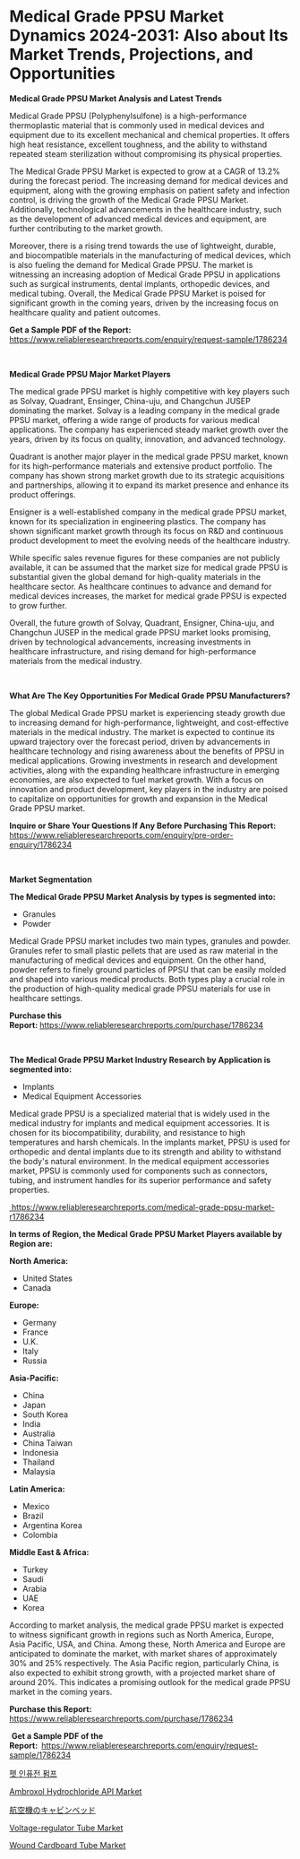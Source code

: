 <p><h1>Medical Grade PPSU Market Dynamics 2024-2031: Also about Its Market Trends, Projections, and Opportunities</h1></p><p><strong>Medical Grade PPSU Market Analysis and Latest Trends</strong></p>
<p><p>Medical Grade PPSU (Polyphenylsulfone) is a high-performance thermoplastic material that is commonly used in medical devices and equipment due to its excellent mechanical and chemical properties. It offers high heat resistance, excellent toughness, and the ability to withstand repeated steam sterilization without compromising its physical properties.</p><p>The Medical Grade PPSU Market is expected to grow at a CAGR of 13.2% during the forecast period. The increasing demand for medical devices and equipment, along with the growing emphasis on patient safety and infection control, is driving the growth of the Medical Grade PPSU Market. Additionally, technological advancements in the healthcare industry, such as the development of advanced medical devices and equipment, are further contributing to the market growth.</p><p>Moreover, there is a rising trend towards the use of lightweight, durable, and biocompatible materials in the manufacturing of medical devices, which is also fueling the demand for Medical Grade PPSU. The market is witnessing an increasing adoption of Medical Grade PPSU in applications such as surgical instruments, dental implants, orthopedic devices, and medical tubing. Overall, the Medical Grade PPSU Market is poised for significant growth in the coming years, driven by the increasing focus on healthcare quality and patient outcomes.</p></p>
<p><strong>Get a Sample PDF of the Report:&nbsp;</strong> <a href="https://www.reliableresearchreports.com/enquiry/request-sample/1786234">https://www.reliableresearchreports.com/enquiry/request-sample/1786234</a></p>
<p>&nbsp;</p>
<p><strong>Medical Grade PPSU Major Market Players</strong></p>
<p><p>The medical grade PPSU market is highly competitive with key players such as Solvay, Quadrant, Ensinger, China-uju, and Changchun JUSEP dominating the market. Solvay is a leading company in the medical grade PPSU market, offering a wide range of products for various medical applications. The company has experienced steady market growth over the years, driven by its focus on quality, innovation, and advanced technology.</p><p>Quadrant is another major player in the medical grade PPSU market, known for its high-performance materials and extensive product portfolio. The company has shown strong market growth due to its strategic acquisitions and partnerships, allowing it to expand its market presence and enhance its product offerings.</p><p>Ensigner is a well-established company in the medical grade PPSU market, known for its specialization in engineering plastics. The company has shown significant market growth through its focus on R&D and continuous product development to meet the evolving needs of the healthcare industry.</p><p>While specific sales revenue figures for these companies are not publicly available, it can be assumed that the market size for medical grade PPSU is substantial given the global demand for high-quality materials in the healthcare sector. As healthcare continues to advance and demand for medical devices increases, the market for medical grade PPSU is expected to grow further.</p><p>Overall, the future growth of Solvay, Quadrant, Ensigner, China-uju, and Changchun JUSEP in the medical grade PPSU market looks promising, driven by technological advancements, increasing investments in healthcare infrastructure, and rising demand for high-performance materials from the medical industry.</p></p>
<p>&nbsp;</p>
<p><strong>What Are The Key Opportunities For Medical Grade PPSU Manufacturers?</strong></p>
<p><p>The global Medical Grade PPSU market is experiencing steady growth due to increasing demand for high-performance, lightweight, and cost-effective materials in the medical industry. The market is expected to continue its upward trajectory over the forecast period, driven by advancements in healthcare technology and rising awareness about the benefits of PPSU in medical applications. Growing investments in research and development activities, along with the expanding healthcare infrastructure in emerging economies, are also expected to fuel market growth. With a focus on innovation and product development, key players in the industry are poised to capitalize on opportunities for growth and expansion in the Medical Grade PPSU market.</p></p>
<p><strong>Inquire or Share Your Questions If Any Before Purchasing This Report:</strong> <a href="https://www.reliableresearchreports.com/enquiry/pre-order-enquiry/1786234">https://www.reliableresearchreports.com/enquiry/pre-order-enquiry/1786234</a></p>
<p>&nbsp;</p>
<p><strong>Market Segmentation</strong></p>
<p><strong>The Medical Grade PPSU Market Analysis by types is segmented into:</strong></p>
<p><ul><li>Granules</li><li>Powder</li></ul></p>
<p><p>Medical Grade PPSU market includes two main types, granules and powder. Granules refer to small plastic pellets that are used as raw material in the manufacturing of medical devices and equipment. On the other hand, powder refers to finely ground particles of PPSU that can be easily molded and shaped into various medical products. Both types play a crucial role in the production of high-quality medical grade PPSU materials for use in healthcare settings.</p></p>
<p><strong>Purchase this Report:&nbsp;</strong><a href="https://www.reliableresearchreports.com/purchase/1786234">https://www.reliableresearchreports.com/purchase/1786234</a></p>
<p>&nbsp;</p>
<p><strong>The Medical Grade PPSU Market Industry Research by Application is segmented into:</strong></p>
<p><ul><li>Implants</li><li>Medical Equipment Accessories</li></ul></p>
<p><p>Medical grade PPSU is a specialized material that is widely used in the medical industry for implants and medical equipment accessories. It is chosen for its biocompatibility, durability, and resistance to high temperatures and harsh chemicals. In the implants market, PPSU is used for orthopedic and dental implants due to its strength and ability to withstand the body's natural environment. In the medical equipment accessories market, PPSU is commonly used for components such as connectors, tubing, and instrument handles for its superior performance and safety properties.</p></p>
<p><a href="https://www.reliableresearchreports.com/medical-grade-ppsu-market-r1786234">&nbsp;https://www.reliableresearchreports.com/medical-grade-ppsu-market-r1786234</a></p>
<p><strong>In terms of Region, the Medical Grade PPSU Market Players available by Region are:</strong></p>
<p>
    <p> <strong> North America: </strong>
        <ul>
            <li>United States</li>
            <li>Canada</li>
        </ul>
        </p> 
    <p> <strong> Europe: </strong>
        <ul>
            <li>Germany</li>
            <li>France</li>
            <li>U.K.</li>
            <li>Italy</li>
            <li>Russia</li>
        </ul>
        </p> 
    <p> <strong> Asia-Pacific: </strong>
        <ul>
            <li>China</li>
            <li>Japan</li>
            <li>South Korea</li>
            <li>India</li>
            <li>Australia</li>
            <li>China Taiwan</li>
            <li>Indonesia</li>
            <li>Thailand</li>
            <li>Malaysia</li>
        </ul>
        </p> 
    <p> <strong> Latin America: </strong>
        <ul>
            <li>Mexico</li>
            <li>Brazil</li>
            <li>Argentina Korea</li>
            <li>Colombia</li>
        </ul>
        </p> 
    <p> <strong> Middle East & Africa: </strong>
        <ul>
            <li>Turkey</li>
            <li>Saudi</li>
            <li>Arabia</li>
            <li>UAE</li>
            <li>Korea</li>
        </ul>
    </p>
    </p>
<p><p>According to market analysis, the medical grade PPSU market is expected to witness significant growth in regions such as North America, Europe, Asia Pacific, USA, and China. Among these, North America and Europe are anticipated to dominate the market, with market shares of approximately 30% and 25% respectively. The Asia Pacific region, particularly China, is also expected to exhibit strong growth, with a projected market share of around 20%. This indicates a promising outlook for the medical grade PPSU market in the coming years.</p></p>
<p><strong>Purchase this Report: </strong><a href="https://www.reliableresearchreports.com/purchase/1786234">https://www.reliableresearchreports.com/purchase/1786234</a></p>
<p>&nbsp;<strong>Get a Sample PDF of the Report:&nbsp;&nbsp;</strong><a href="https://www.reliableresearchreports.com/enquiry/request-sample/1786234">https://www.reliableresearchreports.com/enquiry/request-sample/1786234</a></p>
<p><strong></strong></p>
<p><p><a href="https://github.com/njolsky1/Market-Research-Report-List-1/blob/main/905492799086.md">펫 인퓨전 펌프</a></p><p><a href="https://github.com/sonuprakash1/Market-Research-Report-List-3/blob/main/ambroxol-hydrochloride-api-market.md">Ambroxol Hydrochloride API Market</a></p><p><a href="https://github.com/adcxff01450218/Market-Research-Report-List-2/blob/main/7658140105357.md">航空機のキャビンベッド</a></p><p><a href="https://issuu.com/reportprime-2/docs/voltage-regulator-tube-market-size-2030.pptx">Voltage-regulator Tube Market</a></p><p><a href="https://github.com/jhcraigie/Market-Research-Report-List-3/blob/main/wound-cardboard-tube-market.md">Wound Cardboard Tube Market</a></p></p>